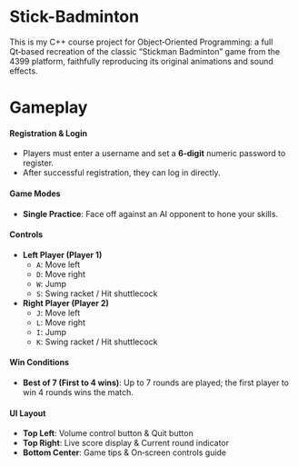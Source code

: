 # Stick-Badminton
This is my C++ course project for Object‑Oriented Programming: a full Qt‑based recreation of the classic “Stickman Badminton” game from the 4399 platform, faithfully reproducing its original animations and sound effects.
# Gameplay

#### Registration & Login
- Players must enter a username and set a **6‑digit** numeric password to register.  
- After successful registration, they can log in directly.

#### Game Modes
- **Single Practice**: Face off against an AI opponent to hone your skills.  

#### Controls
- **Left Player (Player 1)**  
  - `A`: Move left  
  - `D`: Move right  
  - `W`: Jump  
  - `S`: Swing racket / Hit shuttlecock  
- **Right Player (Player 2)**  
  - `J`: Move left  
  - `L`: Move right  
  - `I`: Jump  
  - `K`: Swing racket / Hit shuttlecock  

#### Win Conditions
- **Best of 7 (First to 4 wins)**: Up to 7 rounds are played; the first player to win 4 rounds wins the match.

#### UI Layout
- **Top Left**: Volume control button & Quit button  
- **Top Right**: Live score display & Current round indicator  
- **Bottom Center**: Game tips & On‑screen controls guide

